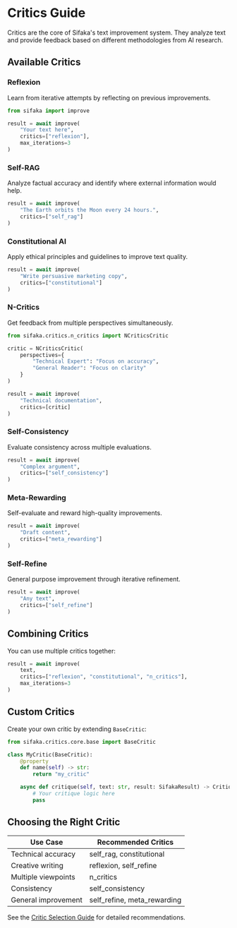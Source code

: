 # Critics Guide

Critics are the core of Sifaka's text improvement system. They analyze text and provide feedback based on different methodologies from AI research.

## Available Critics

### Reflexion
Learn from iterative attempts by reflecting on previous improvements.

```python
from sifaka import improve

result = await improve(
    "Your text here",
    critics=["reflexion"],
    max_iterations=3
)
```

### Self-RAG
Analyze factual accuracy and identify where external information would help.

```python
result = await improve(
    "The Earth orbits the Moon every 24 hours.",
    critics=["self_rag"]
)
```

### Constitutional AI
Apply ethical principles and guidelines to improve text quality.

```python
result = await improve(
    "Write persuasive marketing copy",
    critics=["constitutional"]
)
```

### N-Critics
Get feedback from multiple perspectives simultaneously.

```python
from sifaka.critics.n_critics import NCriticsCritic

critic = NCriticsCritic(
    perspectives={
        "Technical Expert": "Focus on accuracy",
        "General Reader": "Focus on clarity"
    }
)

result = await improve(
    "Technical documentation",
    critics=[critic]
)
```

### Self-Consistency
Evaluate consistency across multiple evaluations.

```python
result = await improve(
    "Complex argument",
    critics=["self_consistency"]
)
```

### Meta-Rewarding
Self-evaluate and reward high-quality improvements.

```python
result = await improve(
    "Draft content",
    critics=["meta_rewarding"]
)
```

### Self-Refine
General purpose improvement through iterative refinement.

```python
result = await improve(
    "Any text",
    critics=["self_refine"]
)
```

## Combining Critics

You can use multiple critics together:

```python
result = await improve(
    text,
    critics=["reflexion", "constitutional", "n_critics"],
    max_iterations=3
)
```

## Custom Critics

Create your own critic by extending `BaseCritic`:

```python
from sifaka.critics.core.base import BaseCritic

class MyCritic(BaseCritic):
    @property
    def name(self) -> str:
        return "my_critic"

    async def critique(self, text: str, result: SifakaResult) -> CritiqueResult:
        # Your critique logic here
        pass
```

## Choosing the Right Critic

| Use Case | Recommended Critics |
|----------|-------------------|
| Technical accuracy | self_rag, constitutional |
| Creative writing | reflexion, self_refine |
| Multiple viewpoints | n_critics |
| Consistency | self_consistency |
| General improvement | self_refine, meta_rewarding |

See the [Critic Selection Guide](/critics/selection-guide/) for detailed recommendations.
